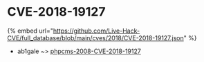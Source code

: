 # CVE-2018-19127
{% embed url="https://github.com/Live-Hack-CVE/full_database/blob/main/cves/2018/CVE-2018-19127.json" %}

* ab1gale ~> [phpcms-2008-CVE-2018-19127](https://www.alice-snow.ru/2018/database/cve-2018-19127/phpcms-2008-cve-2018-19127-ab1gale)